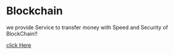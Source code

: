 # Blockchain

we provide Service to transfer money with Speed and Security of BlockChain!!

[click Here](https://nimit0703.github.io/Blockchain/)
